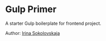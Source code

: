 # Gulp Primer

A starter Gulp boilerplate for frontend project.

Author: [Irina Sokolovskaja](http://github.com/ierhyna)

